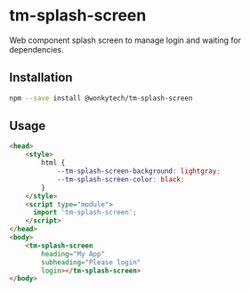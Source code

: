 # tm-splash-screen

Web component splash screen to manage login and waiting for dependencies.

## Installation
```bash
npm --save install @wonkytech/tm-splash-screen
```

## Usage
```html
<head>
    <style>
        html {
            --tm-splash-screen-background: lightgray; 
            --tm-splash-screen-color: black; 
        }
    </style>
    <script type="module">
      import 'tm-splash-screen';
    </script>
</head>
<body>
    <tm-splash-screen 
        heading="My App" 
        subheading="Please login" 
        login></tm-splash-screen>
</body>
```
